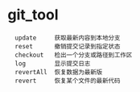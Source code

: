 # git_tool
      update     获取最新内容到本地分支
      reset      撤销提交记录到指定状态
      checkout   检出一个分支或路径到工作区
      log        显示提交日志
      revertAll  恢复数据为最新版
      revert     恢复某个文件的最新代码
